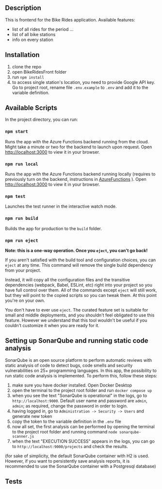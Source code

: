 ## Description

This is frontend for the Bike Rides application. 
Available features:
* list of all rides for the period ...
* list of all bike stations
* info on every station

## Installation
1. clone the repo
2. open BikeRidesFront folder
3. run `npm install`
4. to access single station's location, you need to provide Google API key. Go to project root, rename file `.env.example` to `.env` and add it to the variable definition.

## Available Scripts

In the project directory, you can run:

### `npm start`

Runs the app with the Azure Functions backend running from the cloud. Might take a minute or two for the backend to launch upon request.
Open [http://localhost:3000](http://localhost:3000) to view it in your browser.

### `npm run local`

Runs the app with the Azure Functions backend running locally (requires to previously turn on the backend, instructions in [AzureFunctions](https://github.com/YuliaKokorieva/bikes-project/tree/master/AzureFunctions) ).
Open [http://localhost:3000](http://localhost:3000) to view it in your browser.

### `npm test`

Launches the test runner in the interactive watch mode.

### `npm run build`

Builds the app for production to the `build` folder.

### `npm run eject`

**Note: this is a one-way operation. Once you `eject`, you can't go back!**

If you aren't satisfied with the build tool and configuration choices, you can `eject` at any time. This command will remove the single build dependency from your project.

Instead, it will copy all the configuration files and the transitive dependencies (webpack, Babel, ESLint, etc) right into your project so you have full control over them. All of the commands except `eject` will still work, but they will point to the copied scripts so you can tweak them. At this point you're on your own.

You don't have to ever use `eject`. The curated feature set is suitable for small and middle deployments, and you shouldn't feel obligated to use this feature. However we understand that this tool wouldn't be useful if you couldn't customize it when you are ready for it.


## Setting up SonarQube and running static code analysis
SonarQube is an open source platform to perform automatic reviews with static analysis of code to detect bugs, code smells and security vulnerabilities on 25+ programming languages. 
In this app, the possibility to run static code analysis is implemented. To perform this, follow these steps:

1. make sure you have docker installed. Open Docker Desktop
2. open the terminal to the project root folder and run `docker compose up`
3. when you see the text "SonarQube is operational" in the logs, go to `http://localhost:9000`. Default user name and password are `admin`, `admin`; as required, change the password in order to login. 
4. having logged in, go to ` Administration -> Security -> Users ` and generate new token
5. copy the token to the variable definition in the `.env` file
6. now all set, the first analysis can be performed by opening the terminal to the project root folder and running command `node sonarqube-scanner.js` 
7. when the text "EXECUTION SUCCESS" appears in the logs, you can go to `http://localhost:9000/projects`  and check the results.  

(for sake of simplicity, the default SonarQube container with H2 is used. However, if you want to persistently save analysis reports, it is recommended to use the SonarQube container with a Postgresql database)

## Tests 

